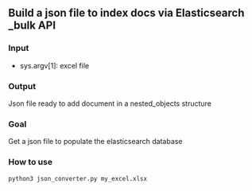 ## Build a json file to index docs via Elasticsearch \_bulk API
### Input 
* sys.argv[1]: excel file
### Output
Json file ready to add document in a nested_objects structure
### Goal
Get a json file to populate the elasticsearch database
### How to use
`python3 json_converter.py my_excel.xlsx`

